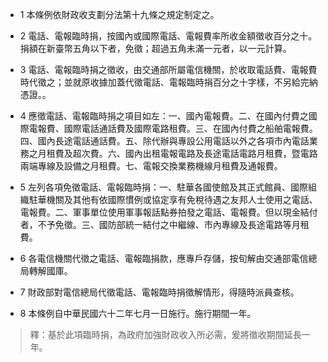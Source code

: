 * 1 本條例依財政收支劃分法第十九條之規定制定之。

* 2 電話、電報臨時捐，按國內或國際電話、電報費率所收金額徵收百分之十。捐額在新臺幣五角以下者，免徵；超過五角未滿一元者，以一元計算。

* 3 電話、電報臨時捐之徵收，由交通部所屬電信機關，於收取電話費、電報費時代徵之；並就原收據加蓋代徵電話、電報臨時捐百分之十字樣，不另給完納憑證。。

* 4 應徵電話、電報臨時捐之項目如左：一、國內電報費。二、在國內付費之國際電報費、國際電話通話費及國際電路租費。三、在國內付費之船舶電報費。四、國內長途電話通話費。五、除代辦與專設公用電話以外之各項市內電話業務之月租費及超次費。六、國內出租電報電路及長途電話電路月租費，暨電路兩端專線及設備之月租費。七、電報交換業務機線月租費及通報費。

* 5 左列各項免徵電話、電報臨時捐：一、駐華各國使館及其正式館員、國際組織駐華機關及其他有依國際慣例或協定享有免稅待遇之友邦人士使用之電話、電報費。二、軍事單位使用軍事報話點券拍發之電話、電報費。但以現金結付者，不予免徵。三、國防部統一結付之中繼線、市內專線及長途電路等月租費。

* 6 各電信機關代徵之電話、電報臨捐款，應專戶存儲，按旬解由交通部電信總局轉解國庫。

* 7 財政部對電信總局代徵電話、電報臨時捐徵解情形，得隨時派員查核。

* 8 本條例自中華民國六十二年七月一日施行。施行期間一年。

> 釋：基於此項臨時捐，為政府加強財政收入所必需，爰將徵收期間延長一年。

